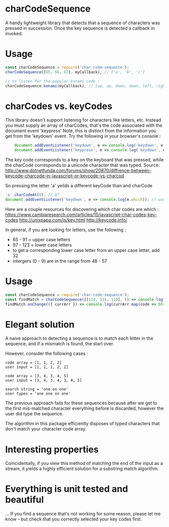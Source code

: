 # charCodeSequence

A handy lightweight library that detects that a sequence of characters was pressed in succession.
Once the key sequence is detected a callback in invoked.

# Usage 

```javascript
const charCodeSequence = require('char-code-sequence');
charCodeSequence([65, 66, 67], myCallback); // ['a', 'b', 'c']

// to listen for the popular konami code : 
charCodeSequence.konami(myCallback); // [up, up, down, down, left, right, left, right, 'b', 'a']
```


# charCodes vs. keyCodes

This library doesn't support listening for characters like letters, etc. 
Instead you must supply an array of charCodes, that's the code associated with the document event 'keypress'
Note, this is distinct from the information you get from the 'keydown' event.
Try the following in your browser's console : 

```javascript
    document.addEventListener('keydown', e => console.log('keydown', e.which)); // logs the keyCode
    document.addEventListener('keypress', e => console.log('keydown', e.which)); // logs the charCode
```

The key code corresponds to a key on the keyboard that was pressed, while the charCode corresponds to a unicode character that was typed. 
Source: http://www.dotnetfunda.com/forums/show/20870/diffrence-between-keycode-charcode-in-javascript-or-keycode-vs-charcod

So pressing the letter 'a' yeilds a different keyCode than and charCode

```javascript
'a'.charCodeAt(0); // 97 
document.addEventListener('keydown', e => console.log(e.which)); // user types 'a', outputs 65
```

Here are a couple resources for discovering which char codes are which : 
https://www.cambiaresearch.com/articles/15/javascript-char-codes-key-codes
http://unixpapa.com/js/key.html
http://keycode.info/

In general, if you are looking for letters, use the following : 

- 65 - 91 = upper case letters
- 97 - 123 = lower case letters
- to get a corresponding lower case letter from an upper case letter, add 32
- intergers (0 - 9) are in the range from 48 - 57


# Usage

``` javascript 
const charCodeSequence = require('char-code-sequence');
const findMatch = charCodeSequence([[114, 111, 110], () => console.log('boo yah, typed the whole thing.'))); // my name 'ron'
findMatch.onChange(({ currArr }) => console.log(currArr.map(code => String.fromCharCode(code)))); // ['r', 'o', 'n']
```


# Elegant solution 

A naive approach to detecting a sequence is to match each letter in the sequence, and if a mismatch is found, the start over.

However, consider the following cases : 

```
code array = [1, 1, 2, 2]
user input = [1, 1, 1, 2, 2]

code array = [3, 4, 3, 4, 5]
user input = [3, 4, 3, 4, 3, 4, 5]

search string = 'one on one'
user types = 'one one on one'
```

The previous approach fails for these sequences because after we get to the first mis-matched character everything before is discarded, however the user did type the sequence. 

The algorithm in this package efficiently disposes of typed characters that don't match your character code array.

# Interesting properties 

Coincidentally, if you view this method of matching the end of the input as a stream, it yields a highly efficient solution for a substring match algorithm.  

# Everything is unit tested and beautiful

... If you find a sequence that's not working for some reason, please let me know - but check that you correctly selected your key codes first. 